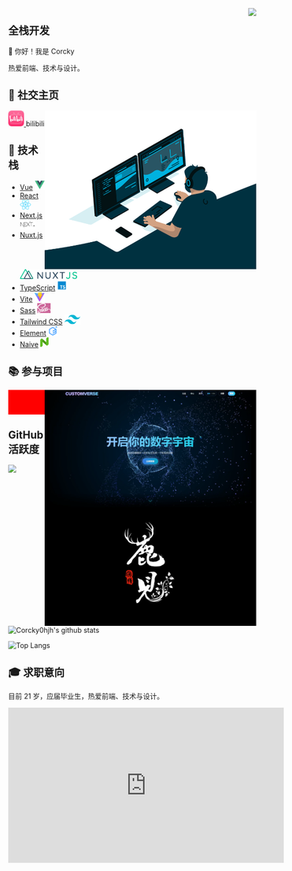 <img align="right" src="https://count.getloli.com/get/@:Corcky0hjh?theme=rule34">

## 全栈开发

👋 你好！我是 Corcky

热爱前端、技术与设计。

## 📱 社交主页

<a href="https://space.bilibili.com/393842136">
  <img height="32" width="32" src="./img/bilibili.png" />
</a>bilibili

<img align="right" alt="GIF" src="./img/code.gif" width="430" />
<a src="https://cdn.jsdelivr.net/gh/dev2dev/img-hosting@latest/video.mp4" width="100%" height="100%" controls="controls"></a>

## 💼 技术栈

- [Vue](https://v3.cn.vuejs.org) <img height="20" src="./img/vue.png" />
- [React](https://reactjs.org/) <img height="20" src="./img/react.svg" />
- [Next.js](https://nextjs.org/) <img height="20" src="./img/next.png" />
- [Nuxt.js](https://nuxtjs.org.cn/) <img height="20" src="./img/NUXTJS.png" />
- [TypeScript](https://www.tslang.cn/index.html) <img height="20" src="./img/typescript.png" />
- [Vite](https://cn.vitejs.dev) <img height="20" src="./img/vite.png" />
- [Sass](https://sass-lang.com) <img height="20" src="./img/sass.png" />
- [Tailwind CSS](https://tailwindcss.com) <img height="20" src="./img/tailwindcss.png" />
- [Element](https://element-plus.org) <img height="20" src="./img/element plus.svg" />
- [Naive](https://www.naiveui.com/) <img height="20" src="./img/naivelogo.svg" />
                                                                              
## 📚 参与项目

<a href="https://www.bilibili.com/video/BV1tdVhzpEXw/?spm_id_from=333.1387.homepage.video_card.click" width="100%" height="100%" controls="controls">
<img align="right" alt="GIF" src="./img/毕设.jpg" width="430" />
</a>

<a href="https://www.bilibili.com/video/BV1tdVhzpEXw/?spm_id_from=333.1387.homepage.video_card.click" width="100%" height="100%" controls="controls">
<img align="right" alt="GIF" src="./img/鹿见.png" width="430" />
</a>

<div style="height:50px;weight:100%;background-color:red"></div>

##  GitHub 活跃度

[![](https://activity-graph.herokuapp.com/graph?username=Minori-ty&theme=dracula)](https://github.com/ashutosh00710/github-readme-activity-graph)

![Corcky0hjh's github stats](https://github-readme-stats.vercel.app/api?username=Minori-ty&show_icons=true&theme=vue)

![Top Langs](https://github-readme-stats.vercel.app/api/top-langs/?username=Minori-ty&langs_count=6)

## 🎓 求职意向

目前 21 岁，应届毕业生，热爱前端、技术与设计。

<iframe width="560" height="315" src="https://www.bilibili.com/video/BV1tdVhzpEXw?t=286.1" frameborder="0" allowfullscreen></iframe>
